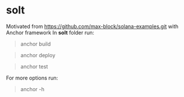 # solt
Motivated from https://github.com/max-block/solana-examples.git
with Anchor framework
In **solt** folder run:

> anchor build


> anchor deploy


> anchor test

For more options run:

> anchor -h
